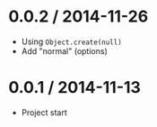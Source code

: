 0.0.2 / 2014-11-26
==================

  * Using `Object.create(null)`
  * Add "normal" (options)

0.0.1 / 2014-11-13
==================

  * Project start
